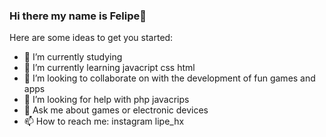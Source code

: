 ### Hi there my name is Felipe👋




Here are some ideas to get you started:

- 🔭 I’m currently studying
- 🌱 I’m currently learning javacript css html 
- 👯 I’m looking to collaborate on with the development of fun games and apps
- 🤔 I’m looking for help with php javacrips 
- 💬 Ask me about games or electronic devices
- 📫 How to reach me: instagram lipe_hx 

